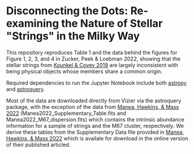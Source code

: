 # Disconnecting the Dots: Re-examining the Nature of Stellar "Strings" in the Milky Way

This repository reproduces Table 1 and the data behind the figures for Figure 1, 2, 3, and 4 in Zucker, Peek & Loebman 2022, showing that the stellar strings from [Kounkel & Covey 2019](https://doi.org/10.3847/1538-3881/ab339a) are largely inconsistent with being physical objects whose members share a common origin. 

Required dependencies to run the Jupyter Notebook include both [astropy](https://docs.astropy.org/en/stable/install.html) and [astroquery](https://astroquery.readthedocs.io/en/latest/#installation). 

Most of the data are downloaded directly from Vizier via the astroquery package, with the exception of the data from [Manea, Hawkins, & Mass 2022]( https://doi.org/10.1093/mnras/stac236) (Manea2022_Supplementary_Table.fits and Manea2022_M67_dispersion.fits) which contains the intrinsic abundance information for a sample of strings and the M67 cluster, respectively. We derive these tables from the Supplementary Data file provided in [Manea, Hawkins, & Mass 2022]( https://doi.org/10.1093/mnras/stac236) which is availale for download in the online version of their published articled.  

